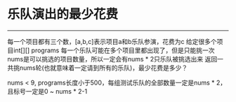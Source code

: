 # 乐队演出的最少花费

---

每一个项目都有三个数，[a,b,c]表示项目a和b乐队参演，花费为c
给定很多个项目int[][] programs
每一个乐队可能在多个项目里都出现了，但是只能挑一次
nums是可以挑选的项目数量，所以一定会有nums * 2只乐队被挑选出来
返回一共挑nums轮(也就意味着一定请到所有的乐队)，最少花费是多少？

nums < 9, programs长度小于500，每组测试乐队的全部数量一定是nums * 2，且标号一定是0 ~ nums * 2-1
